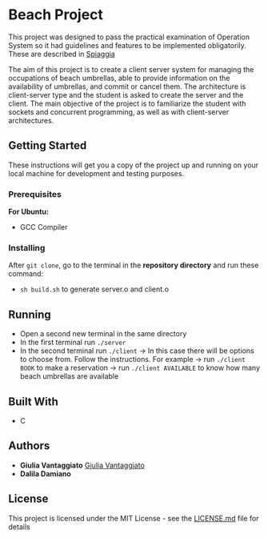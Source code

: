 # Beach Project

This project was designed to pass the practical examination of Operation System so it had guidelines and features to be implemented obligatorily. These are described in [Spiaggia](./Spiaggia.pdf)

The aim of this project is to create a client server system for managing the occupations of beach umbrellas, able to provide information on the availability of umbrellas, and commit or cancel them.
The architecture is client-server type and the student is asked to create the server and the client. The main objective of the project is to familiarize the student with sockets and concurrent programming, as well as with client-server architectures.

## Getting Started

These instructions will get you a copy of the project up and running on your local machine for development and testing purposes. 

### Prerequisites

**For Ubuntu:**

- GCC Compiler

### Installing

After `git clone`, go to the terminal in the **repository directory** and run these command:
- `sh build.sh` to generate server.o and client.o

## Running

- Open a second new terminal in the same directory
- In the first terminal run `./server`
- In the second terminal run `./client` -> In this case there will be options to choose from. Follow the instructions.
    For example -> run `./client BOOK` to make a reservation
                -> run `./client AVAILABLE` to know how many beach umbrellas are available

## Built With
- C 

## Authors

* **Giulia Vantaggiato** [Giulia Vantaggiato](https://github.com/Celian87)
* **Dalila Damiano**

## License

This project is licensed under the MIT License - see the [LICENSE.md](./LICENSE) file for details
